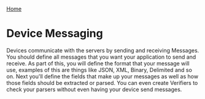 [Home](../Index.md)

# Device Messaging

Devices communicate with the servers by sending and receiving Messages.  You should define all messages
that you want your application to send and receive.  As part of this, you will define the format that your message will use, 
examples of this are things like JSON, XML, Binary, Delimited and so on.  Next you'll define the fields that make up your messages
as well as how those fields should be extracted or parsed.  You can even create Verifiers to check your parsers without even having
your device send messages.
